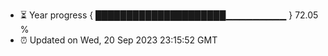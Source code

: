 - ⏳ Year progress { █████████████████████▁▁▁▁▁▁▁▁▁ } 72.05 %
- ⏰ Updated on Wed, 20 Sep 2023 23:15:52 GMT


